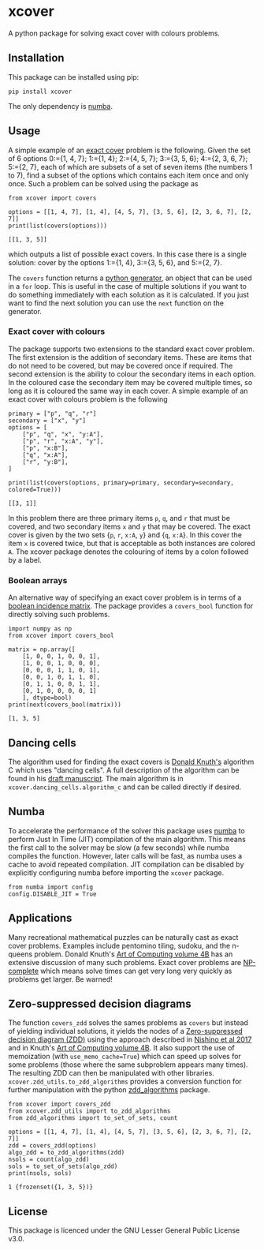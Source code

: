 # xcover

A python package for solving exact cover with colours problems.

## Installation

This package can be installed using pip:

```
pip install xcover
```
The only dependency is [numba](https://numba.pydata.org/).

## Usage

A simple example of an [exact cover](https://en.wikipedia.org/wiki/Exact_cover) problem is the following. Given the set of 6 options
0:={1, 4, 7}; 1:={1, 4}; 2:={4, 5, 7}; 3:={3, 5, 6}; 4:={2, 3, 6, 7}; 5:={2, 7}, each of which are subsets of a set of seven items (the numbers 1 to 7), find a subset of the options which contains each item once and only once. Such a problem can be solved using the package as

```
from xcover import covers

options = [[1, 4, 7], [1, 4], [4, 5, 7], [3, 5, 6], [2, 3, 6, 7], [2, 7]]
print(list(covers(options)))
```

```
[[1, 3, 5]]
```
which outputs a list of possible exact covers. In this case there is a single solution: cover by the options 1:={1, 4}, 3:={3, 5, 6}, and 5:={2, 7}.

The `covers` function returns a [python generator](https://wiki.python.org/moin/Generators), an object that can be used in a `for` loop. This is useful in the case of multiple solutions if you want to do something immediately with each solution as it is calculated. If you just want to find the next solution you can use the `next` function on the generator.

### Exact cover with colours

The package supports two extensions to the standard exact cover problem. The first extension is the addition of secondary items. These are items that do not need to be covered, but may be covered once if required. The second extension is the ability to colour the secondary items in each option. In the coloured case the secondary item may be covered multiple times, so long as it is coloured the same way in each cover. A simple example of an exact cover with colours problem is the following

```
primary = ["p", "q", "r"]
secondary = ["x", "y"]
options = [
    ["p", "q", "x", "y:A"],
    ["p", "r", "x:A", "y"],
    ["p", "x:B"],
    ["q", "x:A"],
    ["r", "y:B"],
]

print(list(covers(options, primary=primary, secondary=secondary, colored=True)))
```

```
[[3, 1]]
```
In this problem there are three primary items `p`, `q`, and `r` that must be covered, and two secondary items `x` and `y` that may be covered. The exact cover is given by the two sets {`p`, `r`, `x:A`, `y`} and {`q`, `x:A`}. In this cover the item `x` is covered twice, but that is acceptable as both instances are colored `A`. The xcover package denotes the colouring of items by a colon followed by a label.

### Boolean arrays

An alternative way of specifying an exact cover problem is in terms of a [boolean incidence matrix](https://en.wikipedia.org/wiki/Exact_cover#Incidence_matrix). The package provides a `covers_bool` function for directly solving such problems.

```
import numpy as np
from xcover import covers_bool

matrix = np.array([
    [1, 0, 0, 1, 0, 0, 1],
    [1, 0, 0, 1, 0, 0, 0],
    [0, 0, 0, 1, 1, 0, 1],
    [0, 0, 1, 0, 1, 1, 0],
    [0, 1, 1, 0, 0, 1, 1],
    [0, 1, 0, 0, 0, 0, 1]
    ], dtype=bool)
print(next(covers_bool(matrix)))
```

```
[1, 3, 5]
```

## Dancing cells

The algorithm used for finding the exact covers is [Donald Knuth's](https://www-cs-faculty.stanford.edu/~knuth/) algorithm C which uses "dancing cells". A full description of the algorithm can be found in his [draft manuscript](https://www-cs-faculty.stanford.edu/~knuth/fasc7a.ps.gz). The main algorithm is in `xcover.dancing_cells.algorithm_c` and can be called directly if desired.

## Numba

To accelerate the performance of the solver this package uses [numba](https://numba.pydata.org/) to perform Just In Time (JIT) compilation of the main algorithm. This means the first call to the solver may be slow (a few seconds) while numba compiles the function. However, later calls will be fast, as numba uses a cache to avoid repeated compilation. JIT compilation can be disabled by explicitly configuring numba before importing the `xcover` package.

```
from numba import config
config.DISABLE_JIT = True
```

## Applications

Many recreational mathematical puzzles can be naturally cast as exact cover problems. Examples include pentomino tiling, sudoku, and the n-queens problem. Donald Knuth's [Art of Computing volume 4B](https://www-cs-faculty.stanford.edu/~knuth/taocp.html) has an extensive discussion of many such problems. Exact cover problems are [NP-complete](https://en.wikipedia.org/wiki/NP-completeness) which means solve times can get very long very quickly as problems get larger. Be warned!


## Zero-suppressed decision diagrams

The function `covers_zdd` solves the sames problems as `covers` but instead of yielding individual solutions, it yields the nodes of a [Zero-suppressed decision diagram (ZDD)](https://en.wikipedia.org/wiki/Zero-suppressed_decision_diagram) using the approach described in [Nishino et al 2017](https://doi.org/10.1609/aaai.v31i1.10662) and in Knuth's [Art of Computing volume 4B](https://www-cs-faculty.stanford.edu/~knuth/taocp.html). It also support the use of memoization (with `use_memo_cache=True`) which can speed up solves for some problems (those where the same subproblem appears many times). The resulting ZDD can then be manipulated with other libraries. `xcover.zdd_utils.to_zdd_algorithms` provides a conversion function for further manipulation with the python [zdd_algorithms](https://github.com/Thilo-J/zdd_algorithms) package.

```
from xcover import covers_zdd
from xcover.zdd_utils import to_zdd_algorithms
from zdd_algorithms import to_set_of_sets, count

options = [[1, 4, 7], [1, 4], [4, 5, 7], [3, 5, 6], [2, 3, 6, 7], [2, 7]]
zdd = covers_zdd(options)
algo_zdd = to_zdd_algorithms(zdd)
nsols = count(algo_zdd)
sols = to_set_of_sets(algo_zdd)
print(nsols, sols)
```

```
1 {frozenset({1, 3, 5})}
```


## License

This package is licenced under the GNU Lesser General Public License v3.0.
